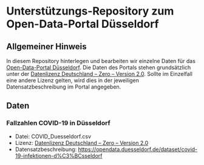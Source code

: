 # Unterstützungs-Repository zum Open-Data-Portal Düsseldorf

## Allgemeiner Hinweis
In diesem Repository hinterlegen und bearbeiten wir einzelne Daten für das [Open-Data-Portal Düsseldorf](https://opendata.duesseldorf.de).
Die Daten des Portals stehen grundsätzlich unter der [Datenlizenz Deutschland – Zero – Version 2.0](https://www.govdata.de/dl-de/zero-2-0). Sollte im Einzelfall eine andere Lizenz gelten, wird dies in der jeweiligen Datensatzbeschreibung im Portal angegeben.

## Daten

### Fallzahlen COVID-19 in Düsseldorf
* Datei: COVID_Duesseldorf.csv
* Lizenz: [Datenlizenz Deutschland – Zero – Version 2.0](https://www.govdata.de/dl-de/zero-2-0)
* Datensatzbeschreibung: https://opendata.duesseldorf.de/dataset/covid-19-infektionen-d%C3%BCsseldorf
